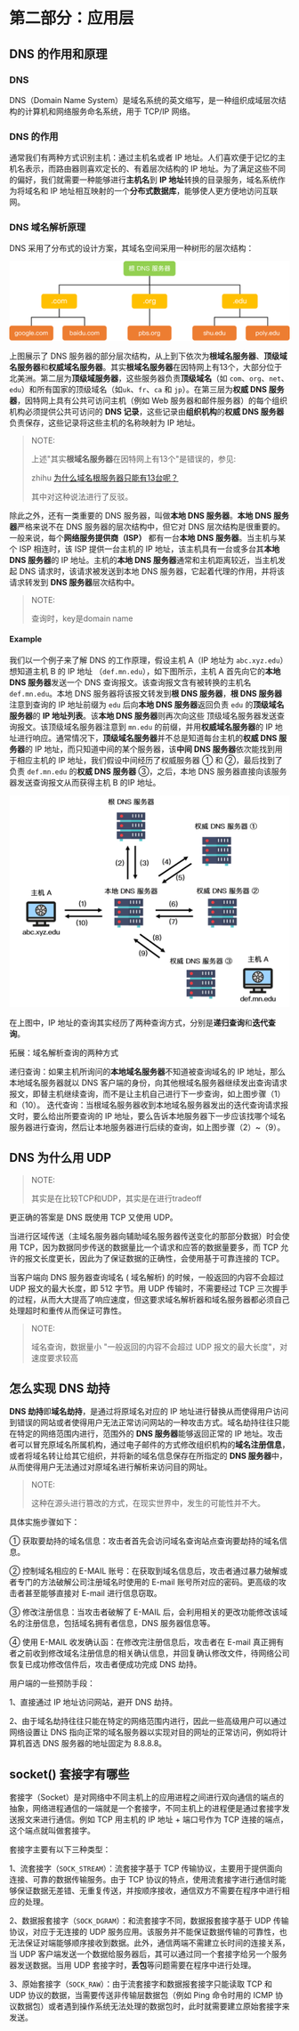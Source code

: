 # 第二部分：应用层



## DNS 的作用和原理

### DNS

DNS（Domain Name System）是域名系统的英文缩写，是一种组织成域层次结构的计算机和网络服务命名系统，用于 TCP/IP 网络。

### DNS 的作用

通常我们有两种方式识别主机：通过主机名或者 IP 地址。人们喜欢便于记忆的主机名表示，而路由器则喜欢定长的、有着层次结构的 IP 地址。为了满足这些不同的偏好，我们就需要一种能够进行**主机名**到 **IP 地址**转换的目录服务，域名系统作为将域名和 IP 地址相互映射的一个**分布式数据库**，能够使人更方便地访问互联网。

### DNS 域名解析原理

DNS 采用了分布式的设计方案，其域名空间采用一种树形的层次结构：

![](1612458680-mTSUQn-DNS服务器的层次结构.png)

上图展示了 DNS 服务器的部分层次结构，从上到下依次为**根域名服务器**、**顶级域名服务器**和**权威域名服务器**。其实**根域名服务器**在因特网上有13个，大部分位于北美洲。第二层为**顶级域服务器**，这些服务器负责**顶级域名**（如 `com`、`org`、`net`、`edu`）和所有国家的顶级域名（如`uk`、`fr`、`ca` 和 `jp`）。在第三层为**权威 DNS 服务器**，因特网上具有公共可访问主机（例如 Web 服务器和邮件服务器）的每个组织机构必须提供公共可访问的 **DNS 记录**，这些记录由**组织机构**的**权威 DNS 服务器**负责保存，这些记录将这些主机的名称映射为 IP 地址。

> NOTE: 
>
> 上述"其实**根域名服务器**在因特网上有13个"是错误的，参见:
>
> zhihu [为什么域名根服务器只能有13台呢？](https://www.zhihu.com/question/22587247)
>
> 其中对这种说法进行了反驳。

除此之外，还有一类重要的 DNS 服务器，叫做**本地 DNS 服务器**。**本地 DNS 服务器**严格来说不在 DNS 服务器的层次结构中，但它对 DNS 层次结构是很重要的。一般来说，每个**网络服务提供商（ISP）** 都有一台**本地 DNS 服务器**。当主机与某个 ISP 相连时，该 ISP 提供一台主机的 IP 地址，该主机具有一台或多台其**本地 DNS 服务器**的 IP 地址。主机的**本地 DNS 服务器**通常和主机距离较近，当主机发起 DNS 请求时，该请求被发送到本地 DNS 服务器，它起着代理的作用，并将该请求转发到 **DNS 服务器**层次结构中。

> NOTE: 
>
> 查询时，key是domain name

#### Example

我们以一个例子来了解 DNS 的工作原理，假设主机 A（IP 地址为 `abc.xyz.edu`） 想知道主机 B 的 IP 地址 （`def.mn.edu`），如下图所示，主机 A 首先向它的**本地 DNS 服务器**发送一个 DNS 查询报文。该查询报文含有被转换的主机名 `def.mn.edu`。本地 DNS 服务器将该报文转发到**根 DNS 服务器**，**根 DNS 服务器**注意到查询的 IP 地址前缀为 `edu` 后向**本地 DNS 服务器**返回负责 `edu` 的**顶级域名服务器**的 **IP 地址列表**。该**本地 DNS 服务器**则再次向这些 顶级域名服务器发送查询报文。该顶级域名服务器注意到 `mn.edu` 的前缀，并用**权威域名服务器**的 IP 地址进行响应。通常情况下，**顶级域名服务器**并不总是知道每台主机的**权威 DNS 服务器**的 IP 地址，而只知道中间的某个服务器，该**中间 DNS 服务器**依次能找到用于相应主机的 IP 地址，我们假设中间经历了权威服务器 ① 和 ②，最后找到了负责 `def.mn.edu` 的**权威 DNS 服务器** ③，之后，本地 DNS 服务器直接向该服务器发送查询报文从而获得主机 B 的IP 地址。

![](1612458718-QcTlwM-DNS.png)

在上图中，IP 地址的查询其实经历了两种查询方式，分别是**递归查询**和**迭代查询**。

拓展：域名解析查询的两种方式

递归查询：如果主机所询问的**本地域名服务器**不知道被查询域名的 IP 地址，那么本地域名服务器就以 DNS 客户端的身份，向其他根域名服务器继续发出查询请求报文，即替主机继续查询，而不是让主机自己进行下一步查询，如上图步骤（1）和（10）。
迭代查询：当根域名服务器收到本地域名服务器发出的迭代查询请求报文时，要么给出所要查询的 IP 地址，要么告诉本地服务器下一步应该找哪个域名服务器进行查询，然后让本地服务器进行后续的查询，如上图步骤（2）~（9）。

## DNS 为什么用 UDP

> NOTE: 
>
> 其实是在比较TCP和UDP，其实是在进行tradeoff

更正确的答案是 DNS 既使用 TCP 又使用 UDP。

当进行区域传送（主域名服务器向辅助域名服务器传送变化的那部分数据）时会使用 TCP，因为数据同步传送的数据量比一个请求和应答的数据量要多，而 TCP 允许的报文长度更长，因此为了保证数据的正确性，会使用基于可靠连接的 TCP。

当客户端向 DNS 服务器查询域名 ( 域名解析) 的时候，一般返回的内容不会超过 UDP 报文的最大长度，即 512 字节。用 UDP 传输时，不需要经过 TCP 三次握手的过程，从而大大提高了响应速度，但这要求域名解析器和域名服务器都必须自己处理超时和重传从而保证可靠性。

> NOTE: 
>
> 域名查询，数据量小 "一般返回的内容不会超过 UDP 报文的最大长度"，对速度要求较高

## 怎么实现 DNS 劫持

**DNS 劫持**即**域名劫持**，是通过将原域名对应的 IP 地址进行替换从而使得用户访问到错误的网站或者使得用户无法正常访问网站的一种攻击方式。域名劫持往往只能在特定的网络范围内进行，范围外的 **DNS 服务器**能够返回正常的 IP 地址。攻击者可以冒充原域名所属机构，通过电子邮件的方式修改组织机构的**域名注册信息**，或者将域名转让给其它组织，并将新的域名信息保存在所指定的 **DNS 服务器**中，从而使得用户无法通过对原域名进行解析来访问目的网址。

> NOTE: 
>
> 这种在源头进行篡改的方式，在现实世界中，发生的可能性并不大。

具体实施步骤如下：

① 获取要劫持的域名信息：攻击者首先会访问域名查询站点查询要劫持的域名信息。

② 控制域名相应的 E-MAIL 账号：在获取到域名信息后，攻击者通过暴力破解或者专门的方法破解公司注册域名时使用的 E-mail 账号所对应的密码。更高级的攻击者甚至能够直接对 E-mail 进行信息窃取。

③ 修改注册信息：当攻击者破解了 E-MAIL 后，会利用相关的更改功能修改该域名的注册信息，包括域名拥有者信息，DNS 服务器信息等。

④ 使用 E-MAIL 收发确认函：在修改完注册信息后，攻击者在 E-mail 真正拥有者之前收到修改域名注册信息的相关确认信息，并回复确认修改文件，待网络公司恢复已成功修改信件后，攻击者便成功完成 DNS 劫持。



用户端的一些预防手段：

1、直接通过 IP 地址访问网站，避开 DNS 劫持。

2、由于域名劫持往往只能在特定的网络范围内进行，因此一些高级用户可以通过网络设置让 DNS 指向正常的域名服务器以实现对目的网址的正常访问，例如将计算机首选 DNS 服务器的地址固定为 8.8.8.8。



## socket() 套接字有哪些

套接字（Socket）是对网络中不同主机上的应用进程之间进行双向通信的端点的抽象，网络进程通信的一端就是一个套接字，不同主机上的进程便是通过套接字发送报文来进行通信。例如 TCP 用主机的 IP 地址 + 端口号作为 TCP 连接的端点，这个端点就叫做套接字。

套接字主要有以下三种类型：

1、流套接字（`SOCK_STREAM`）：流套接字基于 TCP 传输协议，主要用于提供面向连接、可靠的数据传输服务。由于 TCP 协议的特点，使用流套接字进行通信时能够保证数据无差错、无重复传送，并按顺序接收，通信双方不需要在程序中进行相应的处理。

2、数据报套接字（`SOCK_DGRAM`）：和流套接字不同，数据报套接字基于 UDP 传输协议，对应于无连接的 UDP 服务应用。该服务并不能保证数据传输的可靠性，也无法保证对端能够顺序接收到数据。此外，通信两端不需建立长时间的连接关系，当 UDP 客户端发送一个数据给服务器后，其可以通过同一个套接字给另一个服务器发送数据。当用 UDP 套接字时，**丢包**等问题需要在程序中进行处理。

3、原始套接字（`SOCK_RAW`）：由于流套接字和数据报套接字只能读取 TCP 和 UDP 协议的数据，当需要传送非传输层数据包（例如 Ping 命令时用的 ICMP 协议数据包）或者遇到操作系统无法处理的数据包时，此时就需要建立原始套接字来发送。

